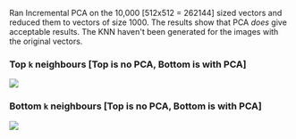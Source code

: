 Ran Incremental PCA on the 10,000 [512x512 = 262144] sized vectors and reduced them to vectors of size 1000. The results show that PCA *does* give acceptable results. The KNN haven't been generated for the images with the original vectors.

### Top `k` neighbours [Top is no PCA, Bottom is with PCA]

![](https://i.imgur.com/hADql0m.jpg)

### Bottom `k` neighbours [Top is no PCA, Bottom is with PCA]

![](https://i.imgur.com/7G7KBhI.jpg)
